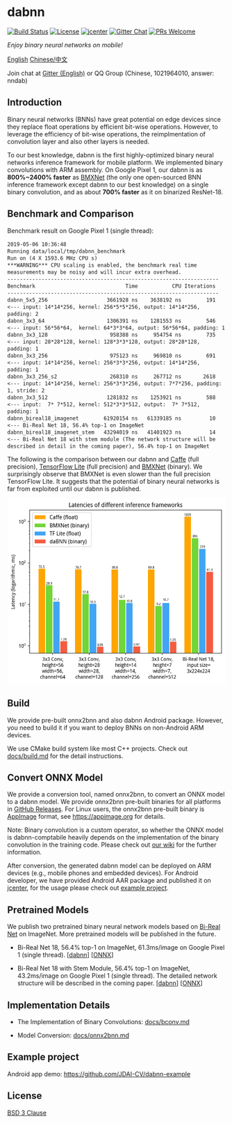 # dabnn

[![Build Status](https://dev.azure.com/daquexian/dabnn/_apis/build/status/Android%20Build%20%26%20Test?branchName=master)](https://dev.azure.com/daquexian/dabnn/_build/latest?definitionId=2&branchName=master)
[![License](https://img.shields.io/badge/license-BSD--3--Clause-blue.svg)](LICENSE) 
[![jcenter](https://img.shields.io/badge/dynamic/json.svg?label=jcenter&query=name&url=https%3A%2F%2Fapi.bintray.com%2Fpackages%2Fdaquexian566%2Fmaven%2Fdabnn%2Fversions%2F_latest)](https://bintray.com/daquexian566/maven/dabnn/_latestVersion)
[![Gitter Chat](https://img.shields.io/gitter/room/dabnn/dabnn.svg)](https://gitter.im/dabnn/dabnn)
[![PRs Welcome](https://img.shields.io/badge/PRs-welcome-brightgreen.svg)](https://github.com/JDAI-CV/dabnn/pulls)

*Enjoy binary neural networks on mobile!*

[English](README.md) [Chinese/中文](README_CN.md)

Join chat at [Gitter (English)](https://gitter.im/dabnn/dabnn) or QQ Group (Chinese, 1021964010, answer: nndab)

## Introduction

Binary neural networks (BNNs) have great potential on edge devices since they replace float operations by efficient bit-wise operations. However, to leverage the efficiency of bit-wise operations, the reimplmentation of convolution layer and also other layers is needed. 

To our best knowledge, dabnn is the first highly-optimized binary neural networks inference framework for mobile platform. We implemented binary convolutions with ARM assembly. On Google Pixel 1, our dabnn is as **800%~2400% faster** as [BMXNet](https://github.com/hpi-xnor/BMXNet) (the only one open-sourced BNN inference framework except dabnn to our best knowledge) on a single binary convolution, and as about **700% faster** as it on binarized ResNet-18.

## Benchmark and Comparison

Benchmark result on Google Pixel 1 (single thread):

```
2019-05-06 10:36:48
Running data/local/tmp/dabnn_benchmark
Run on (4 X 1593.6 MHz CPU s)
***WARNING*** CPU scaling is enabled, the benchmark real time measurements may be noisy and will incur extra overhead.
--------------------------------------------------------------------
Benchmark                             Time           CPU Iterations
--------------------------------------------------------------------
dabnn_5x5_256                   3661928 ns    3638192 ns        191     <--- input: 14*14*256, kernel: 256*5*5*256, output: 14*14*256, padding: 2
dabnn_3x3_64                    1306391 ns    1281553 ns        546     <--- input: 56*56*64,  kernel: 64*3*3*64, output: 56*56*64, padding: 1
dabnn_3x3_128                    958388 ns     954754 ns        735     <--- input: 28*28*128, kernel: 128*3*3*128, output: 28*28*128, padding: 1
dabnn_3x3_256                    975123 ns     969810 ns        691     <--- input: 14*14*256, kernel: 256*3*3*256, output: 14*14*256, padding: 1
dabnn_3x3_256_s2                 268310 ns     267712 ns       2618     <--- input: 14*14*256, kernel: 256*3*3*256, output: 7*7*256, padding: 1, stride: 2
dabnn_3x3_512                   1281832 ns    1253921 ns        588     <--- input:  7* 7*512, kernel: 512*3*3*512, output:  7* 7*512, padding: 1
dabnn_bireal18_imagenet        61920154 ns   61339185 ns         10     <--- Bi-Real Net 18, 56.4% top-1 on ImageNet
dabnn_bireal18_imagenet_stem   43294019 ns   41401923 ns         14     <--- Bi-Real Net 18 with stem module (The network structure will be described in detail in the coming paper), 56.4% top-1 on ImageNet
```

The following is the comparison between our dabnn and [Caffe](http://caffe.berkeleyvision.org) (full precision), [TensorFlow Lite](https://www.tensorflow.org/lite) (full precision) and [BMXNet](https://github.com/hpi-xnor/BMXNet) (binary). We surprisingly observe that BMXNet is even slower than the full precision TensorFlow Lite. It suggests that the potential of binary neural networks is far from exploited until our dabnn is published.

![Comparison](images/comparison_en.png)

## Build

We provide pre-built onnx2bnn and also dabnn Android package. However, you need to build it if you want to deploy BNNs on non-Android ARM devices.

We use CMake build system like most C++ projects. Check out [docs/build.md](docs/build.md) for the detail instructions.

## Convert ONNX Model

We provide a conversion tool, named onnx2bnn, to convert an ONNX model to a dabnn model. We provide onnx2bnn pre-built binaries for all platforms in [GitHub Releases](https://github.com/JDAI-CV/dabnn/releases). For Linux users, the onnx2bnn pre-built binary is [AppImage](https://appimage.org) format, see https://appimage.org for details.

Note: Binary convolution is a custom operator, so whether the ONNX model is dabnn-comptabile heavily depends on the implementation of the binary convolution in the training code. Please check out [our wiki](https://github.com/JDAI-CV/dabnn/wiki/Train,-export-and-convert-a-dabnn-model) for the further information.

After conversion, the generated dabnn model can be deployed on ARM devices (e.g., mobile phones and embedded devices). For Android developer, we have provided Android AAR package and published it on [jcenter](https://bintray.com/daquexian566/maven/dabnn/_latestVersion), for the usage please check out [example project](https://github.com/JDAI-CV/dabnn-example).

## Pretrained Models

We publish two pretrained binary neural network models based on [Bi-Real Net](https://arxiv.org/abs/1808.00278) on ImageNet. More pretrained models will be published in the future.

* Bi-Real Net 18, 56.4% top-1 on ImageNet, 61.3ms/image on Google Pixel 1 (single thread). [[dabnn](https://drive.google.com/uc?export=download&id=1Oau5CtFR9nWXmlBBU47Jg5ypMiIEMtvo)] [[ONNX](https://drive.google.com/uc?export=download&id=1Xp3HB51H6Nhl6e555ieJubVutQake5sR)]

* Bi-Real Net 18 with Stem Module, 56.4% top-1 on ImageNet, 43.2ms/image on Google Pixel 1 (single thread). The detailed network structure will be described in the coming paper. [[dabnn](https://drive.google.com/uc?export=download&id=1ArsirMdbtJ9lvHSjc1hkQ7dIXDKh-D1t)] [[ONNX](https://drive.google.com/uc?export=download&id=1zu48CFptAGZ91IDCBPJSPM0bxDuPm9HS)]

## Implementation Details

* The Implementation of Binary Convolutions: [docs/bconv.md](docs/bconv.md)

* Model Conversion: [docs/onnx2bnn.md](docs/onnx2bnn.md)

## Example project

Android app demo: https://github.com/JDAI-CV/dabnn-example

## License

[BSD 3 Clause](LICENSE)
